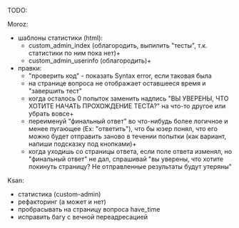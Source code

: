 TODO:

Moroz:
- шаблоны статистики (html):
  - custom_admin_index (облагородить, выпилить "тесты", т.к. статистики по ним пока нет)+
  - custom_admin_userinfo (облагородить)+
- правки:
  - "проверить код" - показать Syntax error, если таковая была
  - на странице вопроса не отображает оставшееся время и "завершить тест"
  - когда осталось 0 попыток заменить надпись "ВЫ УВЕРЕНЫ, ЧТО ХОТИТЕ НАЧАТЬ ПРОХОЖДЕНИЕ ТЕСТА?" на что-то другое или убрать вовсе+
  - переименуй "финальный ответ" во что-нибудь более логичное и менее пугающее (Ex: "ответить"), что бы юзер понял, что его можно будет отправить заново в течении попытки (как вариант, напиши подсказку под кнопками)+
  - когда уходишь со страницы ответа, если поле ответа изменял, но "финальный ответ" не дал, спрашивай "вы уверены, что хотите покинуть страницу? Не отправленные результаты будут утеряны"

Ksan:
- статистика (custom-admin)
- рефакторинг (а может и нет)
- пробрасывать на страницу вопроса have_time
- исправить багу с вечной переадресацией
